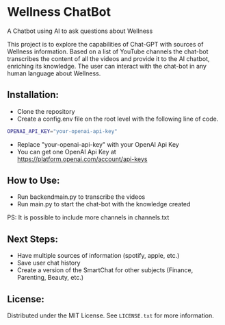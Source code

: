 # Wellness ChatBot
A Chatbot using AI to ask questions about Wellness

This project is to explore the capabilities of Chat-GPT with sources of Wellness information.
Based on a list of YouTube channels the chat-bot transcribes the content of all the videos and provide it to the AI chatbot, enriching its knowledge. The user can interact with the chat-bot in any human language about Wellness.

## Installation:
- Clone the repository
- Create a config.env file on the root level with the following line of code.
```bash
OPENAI_API_KEY="your-openai-api-key"
```
- Replace "your-openai-api-key" with your OpenAI Api Key
- You can get one OpenAI Api Key at https://platform.openai.com/account/api-keys

## How to Use:
- Run backendmain.py to transcribe the videos
- Run main.py to start the chat-bot with the knowledge created

PS: It is possible to include more channels in channels.txt

## Next Steps:
- Have multiple sources of information (spotify, apple, etc.)
- Save user chat history
- Create a version of the SmartChat for other subjects (Finance, Parenting, Beauty, etc.)


## License:

Distributed under the MIT License. See `LICENSE.txt` for more information.